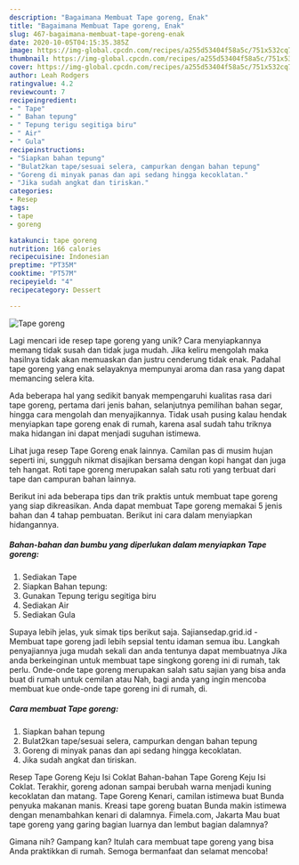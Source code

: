 ```yaml
---
description: "Bagaimana Membuat Tape goreng, Enak"
title: "Bagaimana Membuat Tape goreng, Enak"
slug: 467-bagaimana-membuat-tape-goreng-enak
date: 2020-10-05T04:15:35.385Z
image: https://img-global.cpcdn.com/recipes/a255d53404f58a5c/751x532cq70/tape-goreng-foto-resep-utama.jpg
thumbnail: https://img-global.cpcdn.com/recipes/a255d53404f58a5c/751x532cq70/tape-goreng-foto-resep-utama.jpg
cover: https://img-global.cpcdn.com/recipes/a255d53404f58a5c/751x532cq70/tape-goreng-foto-resep-utama.jpg
author: Leah Rodgers
ratingvalue: 4.2
reviewcount: 7
recipeingredient:
- " Tape"
- " Bahan tepung"
- " Tepung terigu segitiga biru"
- " Air"
- " Gula"
recipeinstructions:
- "Siapkan bahan tepung"
- "Bulat2kan tape/sesuai selera, campurkan dengan bahan tepung"
- "Goreng di minyak panas dan api sedang hingga kecoklatan."
- "Jika sudah angkat dan tiriskan."
categories:
- Resep
tags:
- tape
- goreng

katakunci: tape goreng 
nutrition: 166 calories
recipecuisine: Indonesian
preptime: "PT35M"
cooktime: "PT57M"
recipeyield: "4"
recipecategory: Dessert

---
```



![Tape goreng](https://img-global.cpcdn.com/recipes/a255d53404f58a5c/751x532cq70/tape-goreng-foto-resep-utama.jpg)

Lagi mencari ide resep tape goreng yang unik? Cara menyiapkannya memang tidak susah dan tidak juga mudah. Jika keliru mengolah maka hasilnya tidak akan memuaskan dan justru cenderung tidak enak. Padahal tape goreng yang enak selayaknya mempunyai aroma dan rasa yang dapat memancing selera kita.

Ada beberapa hal yang sedikit banyak mempengaruhi kualitas rasa dari tape goreng, pertama dari jenis bahan, selanjutnya pemilihan bahan segar, hingga cara mengolah dan menyajikannya. Tidak usah pusing kalau hendak menyiapkan tape goreng enak di rumah, karena asal sudah tahu triknya maka hidangan ini dapat menjadi suguhan istimewa.

Lihat juga resep Tape Goreng enak lainnya. Camilan pas di musim hujan seperti ini, sungguh nikmat disajikan bersama dengan kopi hangat dan juga teh hangat. Roti tape goreng merupakan salah satu roti yang terbuat dari tape dan campuran bahan lainnya.


Berikut ini ada beberapa tips dan trik praktis untuk membuat tape goreng yang siap dikreasikan. Anda dapat membuat Tape goreng memakai 5 jenis bahan dan 4 tahap pembuatan. Berikut ini cara dalam menyiapkan hidangannya.

<!--inarticleads1-->

##### Bahan-bahan dan bumbu yang diperlukan dalam menyiapkan Tape goreng:

1. Sediakan  Tape
1. Siapkan  Bahan tepung:
1. Gunakan  Tepung terigu segitiga biru
1. Sediakan  Air
1. Sediakan  Gula


Supaya lebih jelas, yuk simak tips berikut saja. Sajiansedap.grid.id - Membuat tape goreng jadi lebih sepsial tentu idaman semua ibu. Langkah penyajiannya juga mudah sekali dan anda tentunya dapat membuatnya Jika anda berkeinginan untuk membuat tape singkong goreng ini di rumah, tak perlu. Onde-onde tape goreng merupakan salah satu sajian yang bisa anda buat di rumah untuk cemilan atau Nah, bagi anda yang ingin mencoba membuat kue onde-onde tape goreng ini di rumah, di. 

<!--inarticleads2-->

##### Cara membuat Tape goreng:

1. Siapkan bahan tepung
1. Bulat2kan tape/sesuai selera, campurkan dengan bahan tepung
1. Goreng di minyak panas dan api sedang hingga kecoklatan.
1. Jika sudah angkat dan tiriskan.


Resep Tape Goreng Keju Isi Coklat Bahan-bahan Tape Goreng Keju Isi Coklat. Terakhir, goreng adonan sampai berubah warna menjadi kuning kecoklatan dan matang. Tape Goreng Kenari, camilan istimewa buat Bunda penyuka makanan manis. Kreasi tape goreng buatan Bunda makin istimewa dengan menambahkan kenari di dalamnya. Fimela.com, Jakarta Mau buat tape goreng yang garing bagian luarnya dan lembut bagian dalamnya? 

Gimana nih? Gampang kan? Itulah cara membuat tape goreng yang bisa Anda praktikkan di rumah. Semoga bermanfaat dan selamat mencoba!
